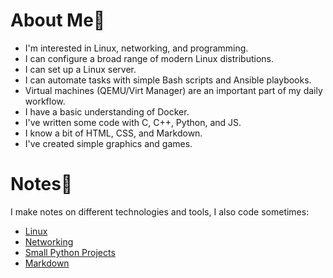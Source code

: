 # About Me🐒

- I'm interested in Linux, networking, and programming.
- I can configure a broad range of modern Linux distributions.
- I can set up a Linux server.
- I can automate tasks with simple Bash scripts and Ansible playbooks.
- Virtual machines (QEMU/Virt Manager) are an important part of my daily
  workflow.
- I have a basic understanding of Docker.
- I've written some code with C, C++, Python, and JS.
- I know a bit of HTML, CSS, and Markdown. 
- I've created simple graphics and games.

# Notes📃

I make notes on different technologies and tools, I also code sometimes:

- [Linux](https://github.com/elicia4/linux-notes)
- [Networking](https://github.com/elicia4/networking-notes)
- [Small Python Projects](https://github.com/elicia4/python-projects)
- [Markdown](https://github.com/elicia4/markdown-notes)
